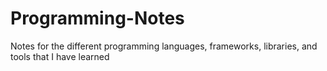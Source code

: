 # Programming-Notes
Notes for the different programming languages, frameworks, libraries, and tools that I have learned
